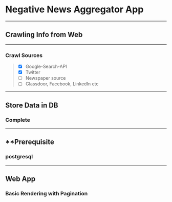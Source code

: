 **Negative News Aggregator App**
===================
----------
## **Crawling Info from Web**
-------------
### Crawl Sources
>  - [x] Google-Search-API
>  - [x] Twitter
>  - [ ] Newspaper source
>  - [ ] Glassdoor, Facebook, LinkedIn etc

---------
## **Store Data in DB**
### **Complete**

---------
## **Prerequisite
### postgresql

---------
## **Web App**
### **Basic Rendering with Pagination**
